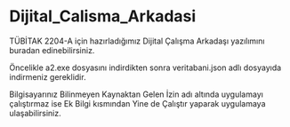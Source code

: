 # Dijital_Calisma_Arkadasi
TÜBİTAK 2204-A için hazırladığımız Dijital Çalışma Arkadaşı yazılımını buradan edinebilirsiniz.

Öncelikle a2.exe dosyasını indirdikten sonra veritabani.json adlı dosyayıda indirmeniz gereklidir.

Bilgisayarınız Bilinmeyen Kaynaktan Gelen İzin adı altında uygulamayı çalıştırmaz ise Ek Bilgi kısmından Yine de Çalıştır yaparak uygulamaya ulaşabilirsiniz.
